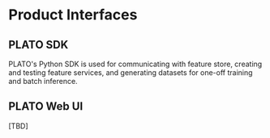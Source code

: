 # Product Interfaces

## PLATO SDK

PLATO's Python SDK is used for communicating with feature store, creating and testing feature services, and generating datasets for one-off training and batch inference.

## PLATO Web UI
[TBD]
